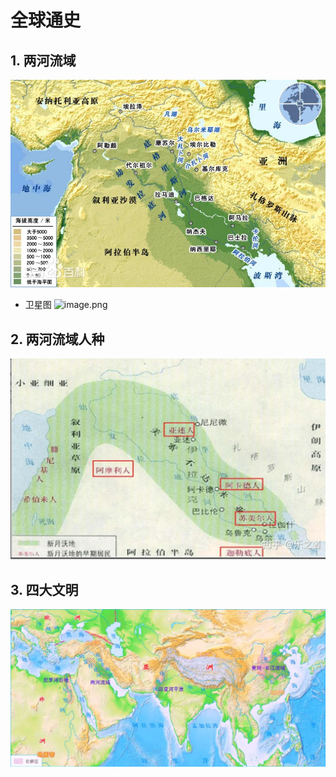 # 全球通史

## 1. 两河流域

![两河流域.png](两河流域.png)

- 卫星图
  ![image.png](assets/两河流域卫星图.png)



## 2. 两河流域人种

![image.png](assets/image.png?t=1746606510842)

## 3. 四大文明

![image.png](assets/四大文明.png)



